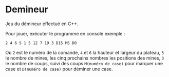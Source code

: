 # Demineur
Jeu du démineur effectué en C++.


Pour jouer, exécuter le programme en console exemple :

```
2 4 6 5 1 5 12 7 19 3 D15 M5 D0
```

Où `2` est le numéro de la comande, `4` et `6` la hauteur et largeur du plateau, `5` le nombre de mines, les cinq prochains nombres les positions des mines, `3` le nombre de coups, suivi des coups `M(numéro de case)` pour marquer une case et `D(numéro de case)` pour déminer une case.
